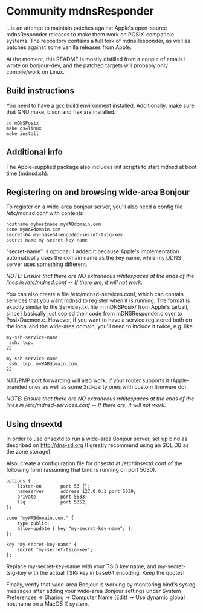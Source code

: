 # Community mdnsResponder

…is an attempt to maintain patches against Apple's open-source mdnsResponder releases to make them work on POSIX-compatible systems. The repository contains a full fork of mdnsResponder, as well as patches against some vanilla releases from Apple.

At the moment, this README is mostly distilled from a couple of emails I wrote on bonjour-dev, and the patched targets will probably only compile/work on Linux.

## Build instructions

You need to have a gcc build environment installed. Additionally, make sure that GNU make, bison and flex are installed. 

	cd mDNSPosix
	make os=linux
	make install

## Additional info

The Apple-supplied package also includes init scripts to start mdnsd at boot time (mdnsd.sh).

## Registering on and browsing wide-area Bonjour

To register on a wide-area bonjour server, you'll also need a config file /etc/mdnsd.conf with contents

	hostname myhostname.myWABdomain.com
	zone myWABdomain.com
	secret-64 my-base64-encoded-secret-tsig-key
	secret-name my-secret-key-name

"secret-name" is optional: I added it because Apple's implementation automatically uses the domain name as the key name, while my DDNS server uses something different.

*NOTE: Ensure that there are NO extraneous whitespaces at the ends of the lines in /etc/mdnsd.conf -- If there are, it will not work.* 

You can also create a file /etc/mdnsd-services.conf, which can contain services that you want mdnsd to register when it is running. The format is exactly similar to the Services.txt file in mDNSPosix/ from Apple's tarball, since I basically just copied their code from mDNSResponder.c over to PosixDaemon.c. However, if you want to have a service registered both on the local and the wide-area domain, you'll need to include it twice, e.g. like

	my-ssh-service-name
	_ssh._tcp.
	22

	my-ssh-service-name
	_ssh._tcp. myWABdomain.com.
	22

NAT/PMP port forwarding will also work, if your router supports it (Apple-branded ones as well as some 3rd-party ones with custom firmware do).

*NOTE: Ensure that there are NO extraneous whitespaces at the ends of the lines in /etc/mdnsd-services.conf -- If there are, it will not work.* 

## Using dnsextd

In order to use dnsextd to run a wide-area Bonjour server, set up bind as described on http://dns-sd.org (I greatly recommend using an SQL DB as the zone storage).

Also, create a configuration file for dnsextd at /etc/dnsextd.conf of the following form (assuming that bind is running on port 5030).

	options {
		listen-on		port 53 {};
		nameserver		address 127.0.0.1 port 5030;
		private			port 5533;
		llq				port 5352;
	};

	zone "myWABdomain.com." {
		type public;
		allow-update { key "my-secret-key-name"; };
	};

	key "my-secret-key-name" {
		secret "my-secret-tsig-key";
	};

Replace my-secret-key-name with your TSIG key name, and my-secret-tsig-key with the actual TSIG key in base64 encoding. Keep the quotes!

Finally, verify that wide-area Bonjour is working by monitoring bind's syslog messages after adding your wide-area Bonjour settings under System Preferences -> Sharing -> Computer Name (Edit) -> Use dynamic global hostname on a MacOS X system.
